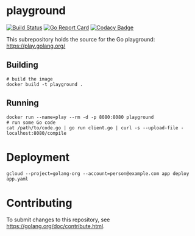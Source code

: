 # playground

[![Build Status](https://travis-ci.org/gofunky/playground.svg?branch=master)](https://travis-ci.org/gofunky/playground)
[![Go Report Card](https://goreportcard.com/badge/github.com/gofunky/playground)](https://goreportcard.com/report/github.com/gofunky/playground)
[![Codacy Badge](https://api.codacy.com/project/badge/Grade/968f720de11348cf966e192fa9c9da76)](https://www.codacy.com/app/gofunky/playground?utm_source=github.com&amp;utm_medium=referral&amp;utm_content=gofunky/playground&amp;utm_campaign=Badge_Grade)

This subrepository holds the source for the Go playground:
https://play.golang.org/

## Building

```
# build the image
docker build -t playground .
```

## Running

```
docker run --name=play --rm -d -p 8080:8080 playground
# run some Go code
cat /path/to/code.go | go run client.go | curl -s --upload-file - localhost:8080/compile
```

# Deployment

```
gcloud --project=golang-org --account=person@example.com app deploy app.yaml
```

# Contributing

To submit changes to this repository, see
https://golang.org/doc/contribute.html.
